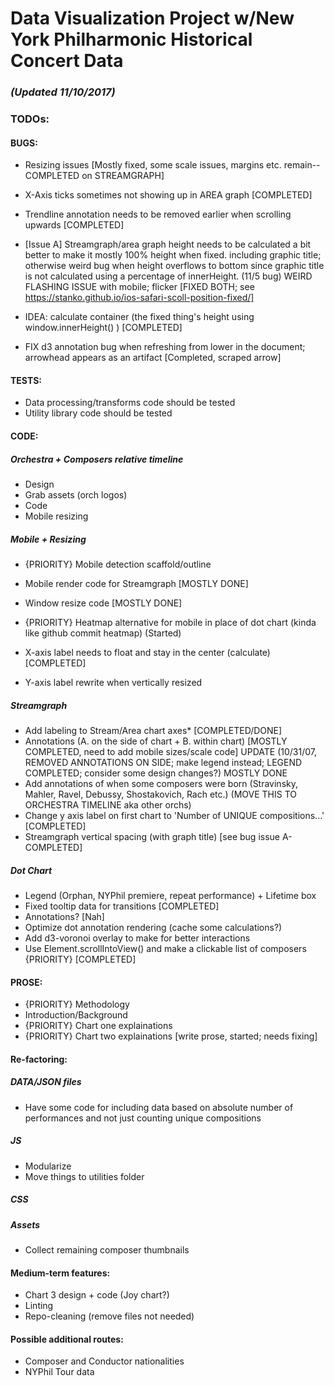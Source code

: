# Data Visualization Project w/New York Philharmonic Historical Concert Data

### _(Updated 11/10/2017)_

### TODOs: 

#### BUGS: 
* Resizing issues [Mostly fixed, some scale issues, margins etc. remain--COMPLETED on STREAMGRAPH]
* X-Axis ticks sometimes not showing up in AREA graph [COMPLETED]
* Trendline annotation needs to be removed earlier when scrolling upwards [COMPLETED]
* [Issue A] Streamgraph/area graph height needs to be calculated a bit better to make it mostly 100% height when fixed. including graphic title; otherwise weird bug when height overflows to bottom since graphic title is not calculated using a percentage of innerHeight. (11/5 bug) WEIRD FLASHING ISSUE with mobile; flicker [FIXED BOTH; see https://stanko.github.io/ios-safari-scoll-position-fixed/]
* IDEA: calculate container (the fixed thing's height using window.innerHeight() ) [COMPLETED]

* FIX d3 annotation bug when refreshing from lower in the document; arrowhead appears as an artifact [Completed, scraped arrow]

#### TESTS: 
* Data processing/transforms code should be tested 
* Utility library code should be tested 

#### CODE: 

##### Orchestra + Composers relative timeline
* Design
* Grab assets (orch logos)
* Code
* Mobile resizing

##### Mobile + Resizing
* {PRIORITY} Mobile detection scaffold/outline
* Mobile render code for Streamgraph [MOSTLY DONE]
* Window resize code [MOSTLY DONE]
* {PRIORITY} Heatmap alternative for mobile in place of dot chart (kinda like github commit heatmap) (Started)

* X-axis label needs to float and stay in the center (calculate) [COMPLETED]
* Y-axis label rewrite when vertically resized 

##### Streamgraph
*   Add labeling to Stream/Area chart axes* [COMPLETED/DONE]
*   Annotations (A. on the side of chart + B. within chart) [MOSTLY COMPLETED, need to add mobile sizes/scale code]     UPDATE (10/31/07, REMOVED ANNOTATIONS ON SIDE; make legend instead; LEGEND COMPLETED; consider some design         changes?) MOSTLY DONE
*   Add annotations of when some composers were born (Stravinsky, Mahler, Ravel, Debussy, Shostakovich, Rach etc.) (MOVE THIS TO ORCHESTRA TIMELINE aka other orchs)
*   Change y axis label on first chart to 'Number of UNIQUE compositions...' [COMPLETED]
*   Streamgraph vertical spacing (with graph title) [see bug issue A-COMPLETED]

##### Dot Chart 
* Legend (Orphan, NYPhil premiere, repeat performance) + Lifetime box
* Fixed tooltip data for transitions [COMPLETED]
* Annotations? [Nah] 
* Optimize dot annotation rendering (cache some calculations?)
* Add d3-voronoi overlay to make for better interactions
* Use Element.scrollIntoView() and make a clickable list of composers {PRIORITY} [COMPLETED]

#### PROSE: 
* {PRIORITY} Methodology
* Introduction/Background
* {PRIORITY} Chart one explainations 
* {PRIORITY} Chart two explainations [write prose, started; needs fixing]

#### Re-factoring: 

##### DATA/JSON files 
* Have some code for including data based on absolute number of performances and not just counting unique compositions

##### JS
* Modularize 
* Move things to utilities folder 

##### CSS

##### Assets 
* Collect remaining composer thumbnails 

#### Medium-term features: 
* Chart 3 design + code (Joy chart?)
* Linting
* Repo-cleaning (remove files not needed)

#### Possible additional routes: 

* Composer and Conductor nationalities
* NYPhil Tour data 